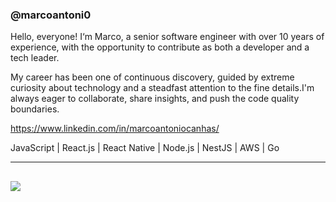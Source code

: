 ### @marcoantoni0

Hello, everyone! I‘m Marco, a senior software engineer with over 10 years of experience, with the opportunity to contribute as both a developer and a tech leader.

My career has been one of continuous discovery, guided by extreme curiosity about technology and a steadfast attention to the fine details.I'm always eager to collaborate, share insights, and push the code quality boundaries.

https://www.linkedin.com/in/marcoantoniocanhas/

JavaScript | React.js | React Native | Node.js | NestJS | AWS | Go


--------

<div align="center" style="display: none">

[![marcoantoni0's wakatime stats](https://github-readme-stats.vercel.app/api/wakatime?username=marcoantoni0&show_icons=true&title_color=fff&icon_color=79ff97&text_color=9f9f9f&bg_color=151515&hide=css,markdown,text,xml,.env%20file,Gitignore%20file&layout=compact)](https://github.com/marcoantoni0/github-readme-stats)

</div>

##

<div> 
  <a href="https://www.linkedin.com/in/marcoantoniocanhas" target="_blank"><img src="https://img.shields.io/badge/-LinkedIn-%230077B5?style=for-the-badge&logo=linkedin&logoColor=white" target="_blank"></a> 
 </div>
